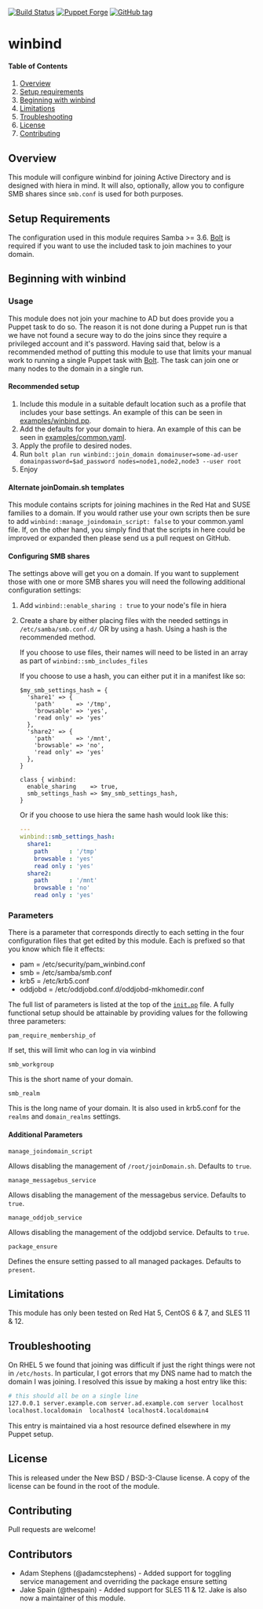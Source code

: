 [![Build Status][travis-img-master]][travis-ci]
[![Puppet Forge][pf-img]][pf-link]
[![GitHub tag][gh-tag-img]][gh-link]

# winbind

#### Table of Contents

1. [Overview](#overview)
2. [Setup requirements](#setup-requirements)
3. [Beginning with winbind](#beginning-with-winbind)
4. [Limitations](#limitations)
5. [Troubleshooting](#troubleshooting)
6. [License](#license)
7. [Contributing](#contributing)


## Overview

This module will configure winbind for joining Active Directory and is designed
with hiera in mind. It will also, optionally, allow you to configure SMB shares
since `smb.conf` is used for both purposes.


## Setup Requirements

The configuration used in this module requires Samba >= 3.6. [Bolt][bolt] is
required if you want to use the included task to join machines to your domain.


## Beginning with winbind

### Usage

This module does not join your machine to AD but does provide you a Puppet task
to do so. The reason it is not done during a Puppet run is that we have not
found a secure way to do the joins since they require a privileged account and
it's password. Having said that, below is a recommended method of putting this
module to use that limits your manual work to running a single Puppet task with
[Bolt][bolt]. The task can join one or many nodes to the domain in a single run.

#### Recommended setup

1. Include this module in a suitable default location such as a profile that
  includes your base settings. An example of this can be seen in
  [examples/winbind.pp](examples/winbind.pp).
2. Add the defaults for your domain to hiera. An example of this can be
  seen in [examples/common.yaml](examples/common.yaml).
3. Apply the profile to desired nodes.
4. Run `bolt plan run winbind::join_domain domainuser=some-ad-user domainpassword=$ad_password nodes=node1,node2,node3 --user root`
5. Enjoy


#### Alternate joinDomain.sh templates

This module contains scripts for joining machines in the Red Hat and SUSE
families to a domain. If you would rather use your own scripts then be sure to
add `winbind::manage_joindomain_script: false` to your common.yaml file. If, on
the other hand, you simply find that the scripts in here could be improved or
expanded then please send us a pull request on GitHub.

#### Configuring SMB shares

The settings above will get you on a domain. If you want to supplement those
with one or more SMB shares you will need the following additional configuration
settings:

1. Add `winbind::enable_sharing : true` to your node's file in hiera
2. Create a share by either placing files with the needed settings in
   `/etc/samba/smb.conf.d/` OR by using a hash. Using a hash is the recommended
   method.

   If you choose to use files, their names will need to be listed in an array
   as part of `winbind::smb_includes_files`

   If you choose to use a hash, you can either put it in a manifest like so:

   ```puppet
   $my_smb_settings_hash = {
     'share1' => {
       'path'      => '/tmp',
       'browsable' => 'yes',
       'read only' => 'yes'
     },
     'share2' => {
       'path'      => '/mnt',
       'browsable' => 'no',
       'read only' => 'yes'
     },
   }

   class { winbind:
     enable_sharing    => true,
     smb_settings_hash => $my_smb_settings_hash,
   }
   ```

   Or if you choose to use hiera the same hash would look like this:

   ```yaml
   ---
   winbind::smb_settings_hash:
     share1:
       path      : '/tmp'
       browsable : 'yes'
       read only : 'yes'
     share2:
       path      : '/mnt'
       browsable : 'no'
       read only : 'yes'
   ```

### Parameters

There is a parameter that corresponds directly to each setting in the four
configuration files that get edited by this module. Each is prefixed
so that you know which file it effects:

* pam     = /etc/security/pam_winbind.conf
* smb     = /etc/samba/smb.conf
* krb5    = /etc/krb5.conf
* oddjobd = /etc/oddjobd.conf.d/oddjobd-mkhomedir.conf

The full list of parameters is listed at the top of the [`init.pp`][init.pp] file.
A fully functional setup should be attainable by providing values for the
following three parameters:

`pam_require_membership_of`

If set, this will limit who can log in via winbind

`smb_workgroup`

This is the short name of your domain.

`smb_realm`

This is the long name of your domain. It is also used in krb5.conf for the
`realms` and `domain_realms` settings.

#### Additional Parameters

`manage_joindomain_script`

Allows disabling the management of `/root/joinDomain.sh`. Defaults to `true`.

`manage_messagebus_service`

Allows disabling the management of the messagebus service. Defaults to `true`.

`manage_oddjob_service`

Allows disabling the management of the oddjobd service. Defaults to `true`.

`package_ensure`

Defines the ensure setting passed to all managed packages. Defaults to `present`.


## Limitations

This module has only been tested on Red Hat 5, CentOS 6 & 7, and SLES 11 & 12.


## Troubleshooting

On RHEL 5 we found that joining was difficult if just the right things were not
in `/etc/hosts`. In particular, I got errors that my DNS name had to match the
domain I was joining. I resolved this issue by making a host entry like this:

```bash
# this should all be on a single line
127.0.0.1 server.example.com server.ad.example.com server localhost
localhost.localdomain  localhost4 localhost4.localdomain4

```

This entry is maintained via a host resource defined elsewhere in my Puppet setup.


## License

This is released under the New BSD / BSD-3-Clause license. A copy of the license
can be found in the root of the module.


## Contributing

Pull requests are welcome!


## Contributors

* Adam Stephens (@adamcstephens) - Added support for toggling service management
  and overriding the package ensure setting
* Jake Spain (@thespain) - Added support for SLES 11 & 12. Jake is also now a
  maintainer of this module.


[bolt]: https://github.com/puppetlabs/bolt
[gh-tag-img]: https://img.shields.io/github/tag/genebean/genebean-winbind.svg
[gh-link]: https://github.com/genebean/genebean-winbind
[init.pp]: https://github.com/genebean/genebean-winbind/blob/master/manifests/init.pp
[pf-img]: https://img.shields.io/puppetforge/v/genebean/winbind.svg
[pf-link]: https://forge.puppetlabs.com/genebean/winbind
[travis-ci]: https://travis-ci.org/genebean/genebean-winbind
[travis-img-master]: https://img.shields.io/travis/genebean/genebean-winbind/master.svg
